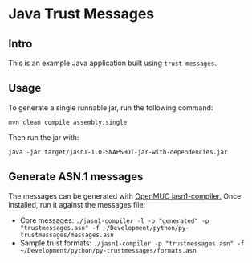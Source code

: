 # Java Trust Messages

## Intro

This is an example Java application built using `trust messages`.

## Usage

To generate a single runnable jar, run the following command:
```
mvn clean compile assembly:single
```

Then run the jar with:
```
java -jar target/jasn1-1.0-SNAPSHOT-jar-with-dependencies.jar
```

## Generate ASN.1 messages

The messages can be generated with [OpenMUC jasn1-compiler.](https://www.openmuc.org/asn1/download)
Once installed, run it against the messages file:

* Core messages: `./jasn1-compiler -l -o "generated" -p "trustmessages.asn" -f ~/Development/python/py-trustmessages/messages.asn`
* Sample trust formats: `./jasn1-compiler -p "trustmessages.asn" -f ~/Development/python/py-trustmessages/formats.asn`